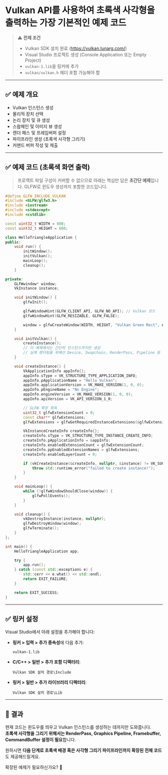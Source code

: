 # **Vulkan API를 사용하여 초록색 사각형을 출력하는 가장 기본적인 예제 코드**

> ⚠️ **전제 조건**  
> - Vulkan SDK 설치 완료 (https://vulkan.lunarg.com/)  
> - Visual Studio 프로젝트 생성 (Console Application 또는 Empty Project)  
> - `vulkan-1.lib`을 링커에 추가  
> - `vulkan/vulkan.h` 헤더 포함 가능해야 함  

---

## ✅ 예제 개요  
- Vulkan 인스턴스 생성  
- 물리적 장치 선택  
- 논리 장치 및 큐 생성  
- 스왑체인 및 이미지 뷰 생성  
- 렌더 패스 및 프레임버퍼 설정  
- 파이프라인 생성 (초록색 사각형 그리기)  
- 커맨드 버퍼 작성 및 제출  

---

## ✅ 예제 코드 (초록색 화면 출력)

> 프로젝트 파일 구성이 커버할 수 없으므로 아래는 핵심만 담은 **초간단 예제**입니다. GLFW로 윈도우 생성까지 포함한 코드입니다.

```cpp
#define GLFW_INCLUDE_VULKAN
#include <GLFW/glfw3.h>
#include <iostream>
#include <stdexcept>
#include <cstdlib>

const uint32_t WIDTH = 800;
const uint32_t HEIGHT = 600;

class HelloTriangleApplication {
public:
    void run() {
        initWindow();
        initVulkan();
        mainLoop();
        cleanup();
    }

private:
    GLFWwindow* window;
    VkInstance instance;

    void initWindow() {
        glfwInit();

        glfwWindowHint(GLFW_CLIENT_API, GLFW_NO_API); // Vulkan 모드
        glfwWindowHint(GLFW_RESIZABLE, GLFW_FALSE);

        window = glfwCreateWindow(WIDTH, HEIGHT, "Vulkan Green Rect", nullptr, nullptr);
    }

    void initVulkan() {
        createInstance();
        // 이 예제에서는 간단히 인스턴스까지만 생성
        // 실제 렌더링을 위해선 Device, Swapchain, RenderPass, Pipeline 등 추가 필요
    }

    void createInstance() {
        VkApplicationInfo appInfo{};
        appInfo.sType = VK_STRUCTURE_TYPE_APPLICATION_INFO;
        appInfo.pApplicationName = "Hello Vulkan";
        appInfo.applicationVersion = VK_MAKE_VERSION(1, 0, 0);
        appInfo.pEngineName = "No Engine";
        appInfo.engineVersion = VK_MAKE_VERSION(1, 0, 0);
        appInfo.apiVersion = VK_API_VERSION_1_0;

        // GLFW 확장 획득
        uint32_t glfwExtensionCount = 0;
        const char** glfwExtensions;
        glfwExtensions = glfwGetRequiredInstanceExtensions(&glfwExtensionCount);

        VkInstanceCreateInfo createInfo{};
        createInfo.sType = VK_STRUCTURE_TYPE_INSTANCE_CREATE_INFO;
        createInfo.pApplicationInfo = &appInfo;
        createInfo.enabledExtensionCount = glfwExtensionCount;
        createInfo.ppEnabledExtensionNames = glfwExtensions;
        createInfo.enabledLayerCount = 0;

        if (vkCreateInstance(&createInfo, nullptr, &instance) != VK_SUCCESS) {
            throw std::runtime_error("failed to create instance!");
        }
    }

    void mainLoop() {
        while (!glfwWindowShouldClose(window)) {
            glfwPollEvents();
        }
    }

    void cleanup() {
        vkDestroyInstance(instance, nullptr);
        glfwDestroyWindow(window);
        glfwTerminate();
    }
};

int main() {
    HelloTriangleApplication app;

    try {
        app.run();
    } catch (const std::exception& e) {
        std::cerr << e.what() << std::endl;
        return EXIT_FAILURE;
    }

    return EXIT_SUCCESS;
}
```

---

## ✅ 링커 설정

Visual Studio에서 아래 설정을 추가해야 합니다:

- **링커 > 입력 > 추가 종속성**에 다음 추가:
  ```
  vulkan-1.lib
  ```

- **C/C++ > 일반 > 추가 포함 디렉터리**:
  ```
  Vulkan SDK 설치 경로\Include
  ```

- **링커 > 일반 > 추가 라이브러리 디렉터리**:
  ```
  Vulkan SDK 설치 경로\Lib
  ```

---

## 🔰 결과

현재 코드는 윈도우를 띄우고 Vulkan 인스턴스를 생성하는 데까지만 도와줍니다.  
**초록색 사각형을 그리기 위해서는 RenderPass, Graphics Pipeline, Framebuffer, CommandBuffer 설정이 필요**합니다.

원하시면 **다음 단계로 초록색 배경 혹은 사각형 그리기 파이프라인까지 확장된 전체 코드**도 제공해드릴게요.

확장된 예제가 필요하신가요? 🙂
